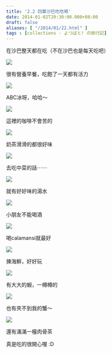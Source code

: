 ```yaml
---
title: '2.2 四葉沙巴吃吃喝'
date: 2014-01-02T20:30:00.000+08:00
draft: false
aliases: [ "/2014/01/22.html" ]
tags : [collections - よつばと! の旅行記]
---
```


在沙巴整天都在吃（不在沙巴也是每天吃吧）  

[![](https://1.bp.blogspot.com/-Ek1CqlS0giE/XCh1xtvNIuI/AAAAAAAADCY/h19_btNjI4cPASBwtfXL7vbvmCfh0-RtACLcBGAs/s640/42.jpg)](https://1.bp.blogspot.com/-Ek1CqlS0giE/XCh1xtvNIuI/AAAAAAAADCY/h19_btNjI4cPASBwtfXL7vbvmCfh0-RtACLcBGAs/s1600/42.jpg)

很有營養早餐，吃飽了一天都有活力  

[![](https://3.bp.blogspot.com/-wP8Gh3Ir1_M/XCh126X-frI/AAAAAAAADCc/HAY-P95xsZ8xaFYC_JhKKutdoKazmkKkwCLcBGAs/s640/43.jpg)](https://3.bp.blogspot.com/-wP8Gh3Ir1_M/XCh126X-frI/AAAAAAAADCc/HAY-P95xsZ8xaFYC_JhKKutdoKazmkKkwCLcBGAs/s1600/43.jpg)

ABC冰呀，哈哈～  

[![](https://1.bp.blogspot.com/-Nnr2ZzJNQ9Y/XCh17vCthaI/AAAAAAAADCk/uV-i5WPszYcohr98IB99YKcoUt7lCGhzwCLcBGAs/s640/44.jpg)](https://1.bp.blogspot.com/-Nnr2ZzJNQ9Y/XCh17vCthaI/AAAAAAAADCk/uV-i5WPszYcohr98IB99YKcoUt7lCGhzwCLcBGAs/s1600/44.jpg)

這裡的咖啡不會苦的  

[![](https://2.bp.blogspot.com/-e_SOcQe4qe4/XCh2AlB4MZI/AAAAAAAADCo/FuqBqhnlN4ocvxeqpgA1YepqZS3fBYMtACLcBGAs/s640/45.jpg)](https://2.bp.blogspot.com/-e_SOcQe4qe4/XCh2AlB4MZI/AAAAAAAADCo/FuqBqhnlN4ocvxeqpgA1YepqZS3fBYMtACLcBGAs/s1600/45.jpg)

奶茶滑滑的都很好味  

[![](https://1.bp.blogspot.com/-SwROcb9jFiI/XCh2GMGpu3I/AAAAAAAADCw/A48tQ1AnG8oJubsChT2sQRrivOAImv3CgCLcBGAs/s640/46.jpg)](https://1.bp.blogspot.com/-SwROcb9jFiI/XCh2GMGpu3I/AAAAAAAADCw/A48tQ1AnG8oJubsChT2sQRrivOAImv3CgCLcBGAs/s1600/46.jpg)

去吃中菜的話⋯⋯  

[![](https://2.bp.blogspot.com/-ShBbrHpksfE/XCh2LUMOtFI/AAAAAAAADC0/DH9ktRUPZ0cT_1H8nyBC0DYn-oYbp5GHACLcBGAs/s640/47.jpg)](https://2.bp.blogspot.com/-ShBbrHpksfE/XCh2LUMOtFI/AAAAAAAADC0/DH9ktRUPZ0cT_1H8nyBC0DYn-oYbp5GHACLcBGAs/s1600/47.jpg)

就有好好味的湯水  

[![](https://4.bp.blogspot.com/-ippmQv5iRFE/XCh2Sekz2HI/AAAAAAAADC8/GHO_vE5AizwloUpebu3_HT86I6lBKI72gCLcBGAs/s640/49.jpg)](https://4.bp.blogspot.com/-ippmQv5iRFE/XCh2Sekz2HI/AAAAAAAADC8/GHO_vE5AizwloUpebu3_HT86I6lBKI72gCLcBGAs/s1600/49.jpg)

小朋友不能喝酒  

[![](https://2.bp.blogspot.com/-hrrNMhMpx30/XCh2YJkrfZI/AAAAAAAADDE/U9W0Zs-4108ff6tp5IXakB4Vu9-ADDwngCLcBGAs/s640/48.jpg)](https://2.bp.blogspot.com/-hrrNMhMpx30/XCh2YJkrfZI/AAAAAAAADDE/U9W0Zs-4108ff6tp5IXakB4Vu9-ADDwngCLcBGAs/s1600/48.jpg)

喝calamansi就最好  

[![](https://4.bp.blogspot.com/-2e0jVHAN6t8/XCh2c94dr0I/AAAAAAAADDM/_3SaMqtXBdgeXYm7Exuwop-qONJrrtfYACLcBGAs/s640/50.jpg)](https://4.bp.blogspot.com/-2e0jVHAN6t8/XCh2c94dr0I/AAAAAAAADDM/_3SaMqtXBdgeXYm7Exuwop-qONJrrtfYACLcBGAs/s1600/50.jpg)

揀海鮮，好好玩  

[![](https://4.bp.blogspot.com/-9tFvchj8SUc/XCh2jMQ97jI/AAAAAAAADDQ/mTjPTloKyfwcVSq1gtMop44GipZA5BaTQCLcBGAs/s640/51.jpg)](https://4.bp.blogspot.com/-9tFvchj8SUc/XCh2jMQ97jI/AAAAAAAADDQ/mTjPTloKyfwcVSq1gtMop44GipZA5BaTQCLcBGAs/s1600/51.jpg)

有大大的蝦，一樽樽的  

[![](https://3.bp.blogspot.com/-D3h_bu-OVB4/XCh2n4iKLsI/AAAAAAAADDY/yRdcMv3Wz2E-1gh0zitgG-85qqYnXXcfwCLcBGAs/s640/52.jpg)](https://3.bp.blogspot.com/-D3h_bu-OVB4/XCh2n4iKLsI/AAAAAAAADDY/yRdcMv3Wz2E-1gh0zitgG-85qqYnXXcfwCLcBGAs/s1600/52.jpg)

也有夾不到我的蟹～  

[![](https://3.bp.blogspot.com/-1aIS-wg3xfQ/XCh2tTdQlAI/AAAAAAAADDg/_IsiLIpqugMEWu3rm5TaVAGJ5kodd_RlQCLcBGAs/s640/53.jpg)](https://3.bp.blogspot.com/-1aIS-wg3xfQ/XCh2tTdQlAI/AAAAAAAADDg/_IsiLIpqugMEWu3rm5TaVAGJ5kodd_RlQCLcBGAs/s1600/53.jpg)

還有滿滿一檯肉骨茶  
  
  
真是吃的很開心喔 :D